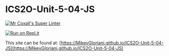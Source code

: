 # ICS2O-Unit-5-04-JS

[![Mr Coxall's Super Linter](https://github.com/MikeyGloriani/ICS2O-Unit-5-04-JS/workflows/Mr%20Coxall's%20Super%20Linter/badge.svg)](https://github.com/MikeyGloriani/ICS2O-Unit-5-04-JS/actions/)

[![Run on Repl.it](https://repl.it/badge/github/MikeyGloriani/ICS2O-Unit-5-04-JS)](https://repl.it/github/MikeyGloriani/ICS2O-Unit-5-04-JS)

This site can be found at: [https://MikeyGloriani.github.io/ICS2O-Unit-5-04-JS](https://MikeyGloriani.github.io/ICS2O-Unit-5-04-JS)

